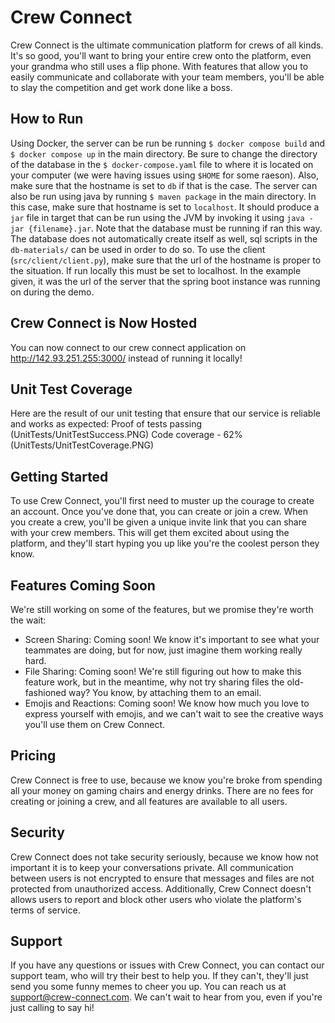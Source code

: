 # Crew Connect

Crew Connect is the ultimate communication platform for crews of all kinds. It's so good, you'll want to bring your entire crew onto the platform, even your grandma who still uses a flip phone. With features that allow you to easily communicate and collaborate with your team members, you'll be able to slay the competition and get work done like a boss. 

## How to Run
Using Docker, the server can be run be running `$ docker compose build` and `$ docker compose up` in the main directory. Be sure to change the directory of the database in the `$ docker-compose.yaml` file to where it is located on your computer (we were having issues using `$HOME` for some raeson). Also, make sure that the hostname is set to `db` if that is the case. The server can also be run using java by running `$ maven package` in the main directory. In this case, make sure that hostname is set to `localhost`. It should produce a `jar` file in target that can be run using the JVM by invoking it using `java -jar {filename}.jar`. Note that the database must be running if ran this way. The database does not automatically create itself as well, sql scripts in the `db-materials/` can be used in order to do so. To use the client (`src/client/client.py`), make sure that the url of the hostname is proper to the situation. If run locally this must be set to localhost. In the example given, it was the url of the server that the spring boot instance was running on during the demo. 

## Crew Connect is Now Hosted
You can now connect to our crew connect application on http://142.93.251.255:3000/ instead of running it locally!

## Unit Test Coverage

Here are the result of our unit testing that ensure that our service is reliable and works as expected:
Proof of tests passing
(UnitTests/UnitTestSuccess.PNG)
Code coverage - 62%
(UnitTests/UnitTestCoverage.PNG)

## Getting Started

To use Crew Connect, you'll first need to muster up the courage to create an account. Once you've done that, you can create or join a crew. When you create a crew, you'll be given a unique invite link that you can share with your crew members. This will get them excited about using the platform, and they'll start hyping you up like you're the coolest person they know.

## Features Coming Soon

We're still working on some of the features, but we promise they're worth the wait:

- Screen Sharing: Coming soon! We know it's important to see what your teammates are doing, but for now, just imagine them working really hard.
- File Sharing: Coming soon! We're still figuring out how to make this feature work, but in the meantime, why not try sharing files the old-fashioned way? You know, by attaching them to an email.
- Emojis and Reactions: Coming soon! We know how much you love to express yourself with emojis, and we can't wait to see the creative ways you'll use them on Crew Connect.

## Pricing

Crew Connect is free to use, because we know you're broke from spending all your money on gaming chairs and energy drinks. There are no fees for creating or joining a crew, and all features are available to all users.

## Security

Crew Connect does not take security seriously, because we know how not important it is to keep your conversations private. All communication between users is not encrypted to ensure that messages and files are not protected from unauthorized access. Additionally, Crew Connect doesn't allows users to report and block other users who violate the platform's terms of service.

## Support

If you have any questions or issues with Crew Connect, you can contact our support team, who will try their best to help you. If they can't, they'll just send you some funny memes to cheer you up. You can reach us at support@crew-connect.com. We can't wait to hear from you, even if you're just calling to say hi!

